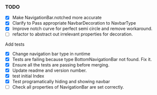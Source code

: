  ### TODO


 - [X] Make NavigationBar.notched more accurate
 - [X] Clarify to Pass appropriate NavbarDecoration to NavbarType
 - [X] Improve notch curve for perfect semi circle and remove workaround.
 - [ ] refactor to abstract out irrelevant properties for decoration.

  Add tests
 - [X] Change navigation bar type in runtime
 - [X] Tests are failing because type BottomNavigationBar not found. Fix it.
 - [X] Ensure all the tests are passing before merging.
 - [X] Update readme and version number.
 - [X] test initial Index
 - [X] Test programatically hiding and showing navbar
 - [ ] Check all properties of NavigationBar are set correctly.

